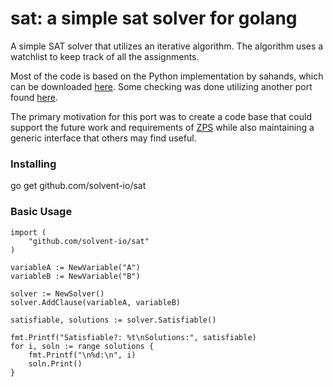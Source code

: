 sat: a simple sat solver for golang
===================================

A simple SAT solver that utilizes an iterative algorithm. The algorithm uses a watchlist to keep track of all the assignments.

Most of the code is based on the Python implementation by sahands, which can be downloaded [here](https://github.com/sahands/simple-sat). Some checking was done utilizing another port found [here](https://raw.githubusercontent.com/marcvanzee/go-sat).

The primary motivation for this port was to create a code base that could support the future work and requirements of [ZPS](https://github.com/solvent-io/zps) while also maintaining a generic interface that others may find useful.

### Installing

go get github.com/solvent-io/sat

### Basic Usage

```
import (
	"github.com/solvent-io/sat"
)

variableA := NewVariable("A")
variableB := NewVariable("B")

solver := NewSolver()
solver.AddClause(variableA, variableB)

satisfiable, solutions := solver.Satisfiable()

fmt.Printf("Satisfiable?: %t\nSolutions:", satisfiable)
for i, soln := range solutions {
	fmt.Printf("\n%d:\n", i)
	soln.Print()
}
```
